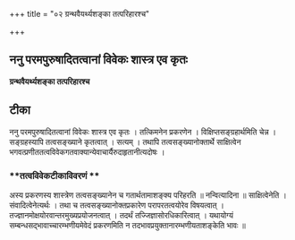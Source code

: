 +++
title = "०२ ग्रन्थवैयर्थ्यशङ्का तत्परिहारश्च"

+++


## ननु परमपुरुषादितत्वानां विवेकः शास्त्र एव कृतः

**ग्रन्थवैयर्थ्यशङ्का तत्परिहारश्च**

## टीका

ननु परमपुरुषादितत्वानां विवेकः शास्त्र एव कृतः । तत्किमनेन प्रकरणेन । विक्षिप्तसङ्ग्रहार्थमिति चेन्न । सङ्ग्रहस्यापि तत्वसङ्ख्याने कृतत्वात् । सत्यम् । तथापि तत्वसङ्ख्यानोक्तार्थे साक्षित्वेन भगवत्प्रणीततत्वविवेकगतवाक्यान्येवाचार्यैरुदाहृतानीत्यदोषः ।

### **तत्वविवेकटीकाविवरणं **

अस्य प्रकरणस्य शास्त्रेण तत्वसङ्ख्यानेन च गतार्थतामाशङ्क्य परिहरति ॥ नन्वित्यादिना ॥ साक्षित्वेनेति । संवादित्वेनेत्यर्थः । तथा च तत्वसङ्ख्यानोक्तप्रकारेण परापरतत्वयोरेव विषयत्वात् । तज्ज्ञानमोक्षयोरवान्तरमुख्यप्रयोजनत्वात् । तदर्थं तज्जिज्ञासोरधिकारित्वात् । यथायोग्यं सम्बन्धसद्भावाच्चारम्भणीयमेवेदं प्रकरणमिति न तदभावप्रयुक्तानारम्भणीयताशङ्केति भावः ॥

